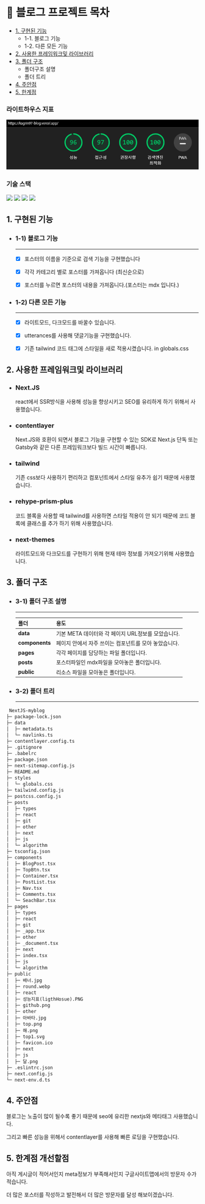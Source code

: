 # 👀 블로그 프로젝트 목차

- [1. 구현된 기능](#1-구현된-기능)
  - 1-1. 블로그 기능
  - 1-2. 다른 모든 기능
- [2. 사용한 프레임워크및 라이브러리](#2-사용한-프레임워크및-라이브러리)
- [3. 폴더 구조](#3-폴더-구조)
  - 폴더구조 설명
  - 폴더 트리
- [4. 주안점](#4-주안점)
- [5. 한계점](#5-한계점)

### 라이트하우스 지표

![성능표](<public/%EC%84%B1%EB%8A%A5%EC%A7%80%ED%91%9C(ligthHosue).PNG>)

### 기술 스택
<div>
<img src="https://img.shields.io/badge/Next.js-000000?style=for-the-badge&logo=nextjs&logoColor=white">
<img src="https://img.shields.io/badge/contentlayer-8D5A9E?style=for-the-badge&logo=contentlayer&logoColor=white">
<img src="https://img.shields.io/badge/tailwind-3484D2?style=for-the-badge&logo=tailwind&logoColor=white">
<img src="https://img.shields.io/badge/vercel-68BC71?style=for-the-badge&logo=vercel&logoColor=black">
</div>

## 1. 구현된 기능

- ### 1-1) 블로그 기능

  ***

  - [x] 포스터의 이름을 기준으로 검색 기능을 구현했습니다

  - [x] 각각 카테고리 별로 포스터를 가져옵니다 (최신순으로)

  - [x] 포스터를 누르면 포스터의 내용을 가져옵니다.(포스터는 mdx 입니다.)

- ### 1-2) 다른 모든 기능

  ***

  - [x] 라이트모드, 다크모드를 바꿀수 있습니다.

  - [x] utterances를 사용해 댓글기능을 구현했습니다.

  - [x] 기존 tailwind 코드 태그에 스타일을 새로 적용시켰습니다. in globals.css

## 2. 사용한 프레임워크및 라이브러리

- ### **Next.JS**

  react에서 SSR방식을 사용해 성능을 향상시키고 SEO를 유리하게 하기 위해서 사용했습니다.

- ### **contentlayer**

  Next.JS와 호환이 되면서 블로그 기능을 구현할 수 있는 SDK로 Next.js 단독 또는 Gatsby와 같은 다른 프레임워크보다 빌드 시간이 빠릅니다.

- ### **tailwind**

  기존 css보다 사용하기 편리하고 컴포넌트에서 스타일 유추가 쉽기 때문에 사용했습니다.

- ### **rehype-prism-plus**

  코드 블록을 사용할 때 tailwind를 사용하면 스타일 적용이 안 되기 때문에 코드 블록에 클래스를 추가 하기 위해 사용했습니다.

- ### **next-themes**

  라이트모드와 다크모드를 구현하기 위해 현재 테마 정보를 가져오기위해 사용했습니다.

## 3. 폴더 구조

- ### 3-1) 폴더 구조 설명

  ***

  | 폴더           | 용도                                                  |
  | -------------- | ----------------------------------------------------- |
  | **data**       | 기본 META 데이터와 각 페이지 URL정보를 모았습니다.    |
  | **components** | 페이지 안에서 자주 쓰이는 컴포넌트를 모아 놓았습니다. |
  | **pages**      | 각각 페이지를 담당하는 파일 폴더입니다.               |
  | **posts**      | 포스터파일인 mdx파일을 모아놓은 폴더입니다.           |
  | **public**     | 리소스 파일을 모아놓은 폴더입니다.                    |

- ### 3-2) 폴더 트리

  ***

 ```
  NextJS-myblog
├─ package-lock.json
├─ data
│  ├─ metadata.ts
│  └─ navlinks.ts
├─ contentlayer.config.ts
├─ .gitignore
├─ .babelrc
├─ package.json
├─ next-sitemap.config.js
├─ README.md
├─ styles
│  └─ globals.css
├─ tailwind.config.js
├─ postcss.config.js
├─ posts
│  ├─ types
│  ├─ react
│  ├─ git
│  ├─ other
│  ├─ next
│  ├─ js
│  └─ algorithm
├─ tsconfig.json
├─ components
│  ├─ BlogPost.tsx
│  ├─ TopBtn.tsx
│  ├─ Container.tsx
│  ├─ PostList.tsx
│  ├─ Nav.tsx
│  ├─ Comments.tsx
│  └─ SeachBar.tsx
├─ pages
│  ├─ types
│  ├─ react
│  ├─ git
│  ├─ _app.tsx
│  ├─ other
│  ├─ _document.tsx
│  ├─ next
│  ├─ index.tsx
│  ├─ js
│  └─ algorithm
├─ public
│  ├─ 배너.jpg
│  ├─ round.webp
│  ├─ react
│  ├─ 성능지표(ligthHosue).PNG
│  ├─ github.png
│  ├─ other
│  ├─ 아바타.jpg
│  ├─ top.png
│  ├─ 해.png
│  ├─ top1.svg
│  ├─ favicon.ico
│  ├─ next
│  ├─ js
│  ├─ 달.png
├─ .eslintrc.json
├─ next.config.js
└─ next-env.d.ts
 ```

## 4. 주안점

블로그는 노출이 많이 될수록 좋기 때문에 seo에 유리한 nextjs와 메타태그 사용했습니다.

그리고 빠른 성능을 위해서 contentlayer를 사용해 빠른 로딩을 구현했습니다.

## 5. 한계점 개선할점

아직 게시글이 적어서인지 meta정보가 부족해서인지 구글사이트맵에서의 방문자 수가 적습니다.

더 많은 포스터를 작성하고 발전해서 더 많은 방문자를 달성 해보이겠습니다.
